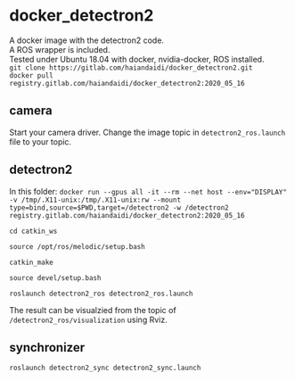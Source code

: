 # docker_detectron2

A docker image with the detectron2 code.<br/>
A ROS wrapper is included. <br/>
Tested under Ubuntu 18.04 with docker, nvidia-docker, ROS installed.<br/>
`git clone https://gitlab.com/haiandaidi/docker_detectron2.git`<br/>
`docker pull registry.gitlab.com/haiandaidi/docker_detectron2:2020_05_16`

## camera
Start your camera driver.
Change the image topic in `detectron2_ros.launch` file to your topic.


## detectron2
In this folder:
`docker run --gpus all -it --rm --net host --env="DISPLAY" -v /tmp/.X11-unix:/tmp/.X11-unix:rw --mount type=bind,source=$PWD,target=/detectron2 -w /detectron2 registry.gitlab.com/haiandaidi/docker_detectron2:2020_05_16`

`cd catkin_ws`

`source /opt/ros/melodic/setup.bash`

`catkin_make`

`source devel/setup.bash`

`roslaunch detectron2_ros detectron2_ros.launch`

The result can be visualzied from the topic of `/detectron2_ros/visualization` using Rviz.

## synchronizer
`roslaunch detectron2_sync detectron2_sync.launch`